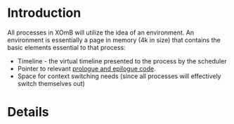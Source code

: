 # Introduction #

All processes in XOmB will utilize the idea of an environment.  An environment is essentially a page in memory (4k in size) that contains the basic elements essential to that process:
  * Timeline - the virtual timeline presented to the process by the scheduler
  * Pointer to relevant [prologue and epilogue code](PrologueAndEpilogue.md).
  * Space for context switching needs (since all processes will effectively switch themselves out)


# Details #
